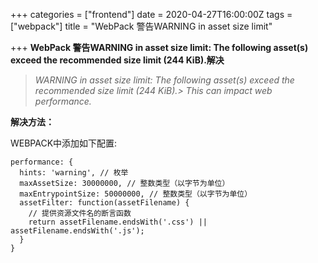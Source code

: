 +++
categories = ["frontend"]
date = 2020-04-27T16:00:00Z
tags = ["webpack"]
title = "WebPack 警告WARNING in asset size limit"

+++
**WebPack 警告WARNING in asset size limit: The following asset(s) exceed the recommended size limit (244 KiB).解决**

>   
> _WARNING in asset size limit: The following asset(s) exceed the recommended size limit (244 KiB).> This can impact web performance._

**解决方法：**

WEBPACK中添加如下配置:

    performance: {
      hints: 'warning', // 枚举
      maxAssetSize: 30000000, // 整数类型（以字节为单位）
      maxEntrypointSize: 50000000, // 整数类型（以字节为单位）
      assetFilter: function(assetFilename) {
        // 提供资源文件名的断言函数
        return assetFilename.endsWith('.css') || assetFilename.endsWith('.js');
      }
    }